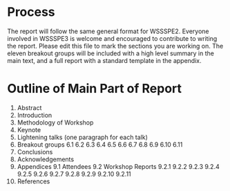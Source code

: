 # Process
The report will follow the same general format for WSSSPE2. 
Everyone involved in WSSSPE3 is welcome and encouraged to contribute to writing the report. 
Please edit this file to mark the sections you are working on. The eleven breakout groups will be included with a 
high level summary in the main text, and a full report with a standard template in the appendix.

# Outline of Main Part of Report
1. Abstract
2. Introduction
3. Methodology of Workshop
4. Keynote
5. Lightening talks (one paragraph for each talk)
6. Breakout groups 
6.1 
6.2
6.3
6.4
6.5
6.6
6.7
6.8
6.9
6.10
6.11
7. Conclusions
8. Acknowledgements
9. Appendices 
9.1 Attendees
9.2 Workshop Reports
9.2.1 
9.2.2
9.2.3
9.2.4
9.2.5
9.2.6
9.2.7
9.2.8
9.2.9
9.2.10
9.2.11
10. References
